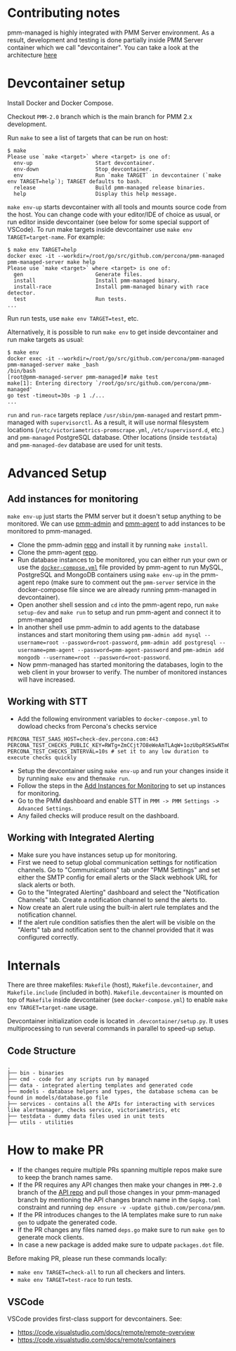 # Contributing notes

pmm-managed is highly integrated with PMM Server environment. As a result, development and testing is done partially inside PMM Server container which we call "devcontainer". You can take a look at the architecture [here](https://www.percona.com/doc/percona-monitoring-and-management/2.x/details/architecture.html)


# Devcontainer setup

Install Docker and Docker Compose.

Checkout `PMM-2.0` branch which is the main branch for PMM 2.x development.

Run `make` to see a list of targets that can be run on host:
```
$ make
Please use `make <target>` where <target> is one of:
  env-up                    Start devcontainer.
  env-down                  Stop devcontainer.
  env                       Run `make TARGET` in devcontainer (`make env TARGET=help`); TARGET defaults to bash.
  release                   Build pmm-managed release binaries.
  help                      Display this help message.
```

`make env-up` starts devcontainer with all tools and mounts source code from the host. You can change code with your editor/IDE of choice as usual, or run editor inside devcontainer (see below for some special support of VSCode). To run make targets inside devcontainer use `make env TARGET=target-name`. For example:
```
$ make env TARGET=help
docker exec -it --workdir=/root/go/src/github.com/percona/pmm-managed pmm-managed-server make help
Please use `make <target>` where <target> is one of:
  gen                       Generate files.
  install                   Install pmm-managed binary.
  install-race              Install pmm-managed binary with race detector.
  test                      Run tests.
...
```
Run run tests, use `make env TARGET=test`, etc.

Alternatively, it is possible to run `make env` to get inside devcontainer and run make targets as usual:
```
$ make env
docker exec -it --workdir=/root/go/src/github.com/percona/pmm-managed pmm-managed-server make _bash
/bin/bash
[root@pmm-managed-server pmm-managed]# make test
make[1]: Entering directory `/root/go/src/github.com/percona/pmm-managed'
go test -timeout=30s -p 1 ./...
...
```

`run` and `run-race` targets replace `/usr/sbin/pmm-managed` and restart pmm-managed with `supervisorctl`. As a result, it will use normal filesystem locations (`/etc/victoriametrics-promscrape.yml`, `/etc/supervisord.d`, etc.) and `pmm-managed` PostgreSQL database. Other locations (inside `testdata`) and `pmm-managed-dev` database are used for unit tests.

# Advanced Setup

## Add instances for monitoring
`make env-up` just starts the PMM server but it doesn't setup anything to be monitored. We can use [pmm-admin](https://github.com/percona/pmm-admin) and [pmm-agent](https://github.com/percona/pmm-agent) to add instances to be monitored to pmm-managed.

* Clone the pmm-admin [repo](https://github.com/percona/pmm-admin/) and install it by running `make install`.
* Clone the pmm-agent [repo](https://github.com/percona/pmm-agent).
* Run database instances to be monitored, you can either run your own or use the [`docker-compose.yml`](https://github.com/percona/pmm-agent/blob/master/docker-compose.yml) file provided by pmm-agent to run MySQL, PostgreSQL and MongoDB containers using `make env-up` in the pmm-agent repo (make sure to comment out the `pmm-server` service in the docker-compose file since we are already running pmm-managed in devcontainer).
* Open another shell session and `cd` into the pmm-agent repo, run `make setup-dev` and `make run` to setup and run pmm-agent and connect it to pmm-managed
* In another shell use pmm-admin to add agents to the database instances and start monitoring them using `pmm-admin add mysql --username=root --password=root-password`, `pmm-admin add postgresql --username=pmm-agent --password=pmm-agent-password` and `pmm-admin add mongodb --username=root --password=root-password`.
* Now pmm-managed has started monitoring the databases, login to the web client in your browser to verify. The number of monitored instances will have increased.

## Working with STT

* Add the following environment variables to `docker-compose.yml` to dowload checks from Percona's checks service
```
PERCONA_TEST_SAAS_HOST=check-dev.percona.com:443
PERCONA_TEST_CHECKS_PUBLIC_KEY=RWTg+ZmCCjt7O8eWeAmTLAqW+1ozUbpRSKSwNTmO+exlS5KEIPYWuYdX
PERCONA_TEST_CHECKS_INTERVAL=10s # set it to any low duration to execute checks quickly
```
* Setup the devcontainer using `make env-up` and run your changes inside it by running `make env` and then`make run`.
* Follow the steps in the [Add Instances for Monitoring](#add-instances-for-monitoring) to set up instances for monitoring.
* Go to the PMM dashboard and enable STT in `PMM -> PMM Settings -> Advanced Settings`.
* Any failed checks will produce result on the dashboard.

## Working with Integrated Alerting
* Make sure you have instances setup up for monitoring.
* First we need to setup global communication settings for notification channels. Go to "Communications" tab under "PMM Settings" and set either the SMTP config for email alerts or the Slack webhook URL for slack alerts or both.
* Go to the "Integrated Alerting" dashboard and select the "Notification Channels" tab. Create a notification channel to send the alerts to.
* Now create an alert rule using the built-in alert rule templates and the notification channel.
* If the alert rule condition satisfies then the alert will be visible on the "Alerts" tab and notification sent to the channel provided that it was configured correctly.

# Internals

There are three makefiles: `Makefile` (host), `Makefile.devcontainer`, and `Makefile.include` (included in both). `Makefile.devcontainer` is mounted on top of `Makefile` inside devcontainer (see `docker-compose.yml`) to enable `make env TARGET=target-name` usage.

Devcontainer initialization code is located in `.devcontainer/setup.py`. It uses multiprocessing to run several commands in parallel to speed-up setup.

## Code Structure
```
.
├── bin - binaries
├── cmd - code for any scripts run by managed
├── data - integrated alerting templates and generated code
├── models - database helpers and types, the database schema can be found in models/database.go file
├── services - contains all the APIs for interacting with services like alertmanager, checks service, victoriametrics, etc
├── testdata - dummy data files used in unit tests
├── utils - utilities
```

# How to make PR
* If the changes require multiple PRs spanning multiple repos make sure to keep the branch names same.
* If the PR requires any API changes then make your changes in `PMM-2.0` branch of the [API repo](https://github.com/percona/pmm) and pull those changes in your pmm-managed branch by mentioning the API changes branch name in the `Gopkg.toml` constraint and running `dep ensure -v -update github.com/percona/pmm`.
* If the PR introduces changes to the IA templates make sure to run `make gen` to udpate the generated code.
* If the PR changes any files named `deps.go` make sure to run `make gen` to generate mock clients.
* In case a new package is added make sure to udpate `packages.dot` file.

Before making PR, please run these commands locally:
* `make env TARGET=check-all` to run all checkers and linters.
* `make env TARGET=test-race` to run tests.

## VSCode

VSCode provides first-class support for devcontainers. See:

* https://code.visualstudio.com/docs/remote/remote-overview
* https://code.visualstudio.com/docs/remote/containers
